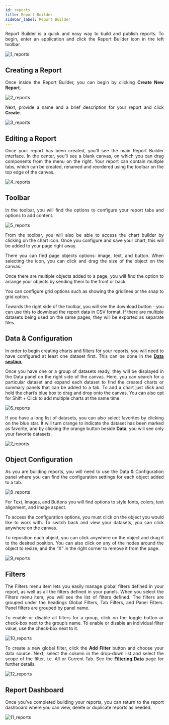 ```yaml
---
id: reports
title: Report Builder
sidebar_label: Report Builder
---
```


<div style="text-align: justify">

Report Builder is a quick and easy way to build and publish reports. To begin, enter an application and click the Report Builder icon in the left toolbar.

![1_reports](https://s3.amazonaws.com/cdn.qrvey.com/documentation_assets/ui-docs/builders/3.4.4.1_reports/1_reports.png#thumbnail-20)

## Creating a Report
Once inside the Report Builder, you can begin by clicking **Create New Report**.

![2_reports](https://s3.amazonaws.com/cdn.qrvey.com/documentation_assets/ui-docs/builders/3.4.4.1_reports/2_reports.png#thumbnail-60)

Next, provide a name and a brief description for your report and click **Create**.

![3_reports](https://s3.amazonaws.com/cdn.qrvey.com/documentation_assets/ui-docs/builders/3.4.4.1_reports/3_reports.png#thumbnail-80)

## Editing a Report
Once your report has been created, you’ll see the main Report Builder interface. In the center, you’ll see a blank canvas, on which you can drag components from the menu on the right. Your report can contain multiple tabs, which can be created, renamed and reordered using the toolbar on the top edge of the canvas.

![4_reports](https://s3.amazonaws.com/cdn.qrvey.com/documentation_assets/ui-docs/builders/3.4.4.1_reports/4_reports.png#thumbnail-0)

## Toolbar

In the toolbar, you will find the options to configure your report tabs and options to add content.

![5_reports](https://s3.amazonaws.com/cdn.qrvey.com/documentation_assets/ui-docs/builders/3.4.4.1_reports/5_reports.png#thumbnail-40)


From the toolbar, you will also be able to access the chart builder by clicking on the chart icon. Once you configure and save your chart, this will be added to your page right away. 

There you can find page objects options: image, text, and button. When selecting the icon, you can click and drag the size of the object on the canvas. 

Once there are multiple objects added to a page, you will find the option to arrange your objects by sending them to the front or back. 

You can configure grid options such as showing the gridlines or the snap to grid option. 


Towards the right side of the toolbar, you will see the download button - you can use this to download the report data in CSV format. If there are multiple datasets being used on the same pages, they will be exported as separate files.


## Data & Configuration
In order to begin creating charts and filters for your reports, you will need to have configured at least one dataset first. This can be done in the <a href="docs/ui-docs/datasets/data_overview/"> <strong>Data section </strong></a>. 

Once you have one or a group of datasets ready, they will be displayed in the Data panel on the right side of the canvas. Here, you can search for a particular dataset and expand each dataset to find the created charts or summary panels that can be added to a tab. To add a chart just click and hold the chart’s blue box to drag and drop onto the canvas. You can also opt for Shift + Click to add multiple charts at the same time. 

![6_reports](https://s3.amazonaws.com/cdn.qrvey.com/documentation_assets/ui-docs/builders/3.4.4.1_reports/6_reports.png#thumbnail-80)

If you have a long list of datasets, you can also select favorites by clicking on the blue star. It will turn orange to indicate the dataset has been marked as favorite, and by clicking the orange button beside **Data**, you will see only your favorite datasets. 


![7_reports](https://s3.amazonaws.com/cdn.qrvey.com/documentation_assets/ui-docs/builders/3.4.4.1_reports/7_reports.png#thumbnail-80)


## Object Configuration
As you are building reports, you will need to use the Data & Configuration panel where you can find the configuration settings for each object added to a tab. 

![8_reports](https://s3.amazonaws.com/cdn.qrvey.com/documentation_assets/ui-docs/builders/3.4.4.1_reports/8_reports.png#thumbnail-0)


For Text, Images, and Buttons you will find options to style fonts, colors, text alignment, and image aspect. 

To access the configuration options, you must click on the object you would like to work with. To switch back and view your datasets, you can click anywhere on the canvas. 

To reposition each object, you can click anywhere on the object and drag it to the desired position. You can also click on any of the nodes around the object to resize, and the “X” in the right corner to remove it from the page.


![9_reports](https://s3.amazonaws.com/cdn.qrvey.com/documentation_assets/ui-docs/builders/3.4.4.1_reports/9_reports.png#thumbnail-40)



## Filters

The Filters menu item lets you easily manage global filters defined in your report, as well as all the filters defined in your panels. When you select the Filters menu item, you will see the list of filters defined. The filters are grouped under the headings Global Filters, Tab Filters, and Panel Filters. Panel filters are grouped by panel name.

To enable or disable all filters for a group, click on the toggle button or check-box next to the group’s name. To enable or disable an individual filter value, use the check-box next to it.

![10_reports](https://s3.amazonaws.com/cdn.qrvey.com/documentation_assets/ui-docs/builders/3.4.4.1_reports/10_reports.png#thumbnail-40)

To create a new global filter, click the **Add Filter** button and choose your data source. Next, select the column in the drop-down list and select the scope of the filter, i.e. All or Current Tab. See the <a href="docs/ui-docs/builders/dataviews/filters"> <strong>Filtering Data</strong></a> page for further details.

![12_reports](https://s3.amazonaws.com/cdn.qrvey.com/documentation_assets/ui-docs/builders/3.4.4.1_reports/12_reports.png#thumbnail-0)


## Report Dashboard

Once you’ve completed building your reports, you can return to the report dashboard  where you can view, delete or duplicate reports as needed. 

![11_reports](https://s3.amazonaws.com/cdn.qrvey.com/documentation_assets/ui-docs/builders/3.4.4.1_reports/11_reports.png#thumbnail-0)



